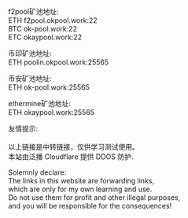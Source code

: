 f2pool矿池地址:<br>
ETH          f2pool.okpool.work:22<br>
BTC          ok-pool.work:22<br>
ETC          okaypool.work:22<br>

币印矿池地址:<br>
ETH          poolin.okpool.work:25565<br>

币安矿池地址:<br>
ETH          ok-pool.work:25565<br>

ethermine矿池地址:<br>
ETH          okaypool.work:25565<br>

友情提示:<br><br>
以上链接是中转链接，仅供学习测试使用。<br>
本站由泛播 Cloudflare 提供 DDOS 防护.<br>

Solemnly declare:<br>
The links in this website are forwarding links,<br>
which are only for my own learning and use.<br>
Do not use them for profit and other illegal purposes,<br>
and you will be responsible for the consequences!<br>

